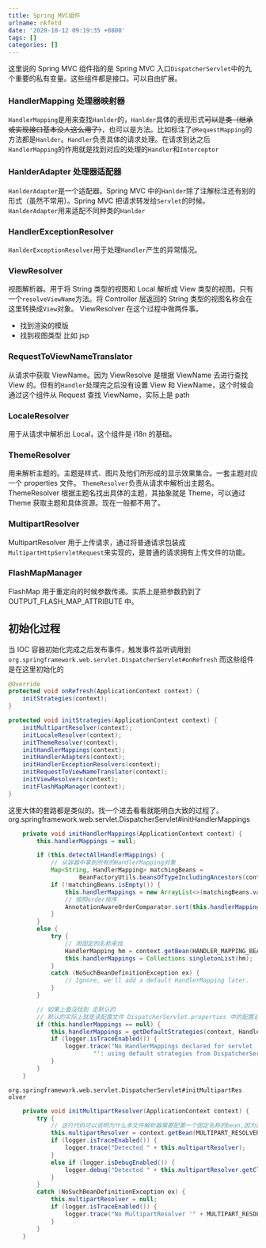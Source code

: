 ```yaml
---
title: Spring MVC组件
urlname: nkfetd
date: '2020-10-12 09:19:35 +0800'
tags: []
categories: []
---
```


这里说的 Spring MVC 组件指的是 Spring MVC 入口`DispatcherServlet`中的九个重要的私有变量。这些组件都是接口。可以自由扩展。

### HandlerMapping 处理器映射器

`HandlerMapping`是用来查找`Hanlder`的，`Hanlder`具体的表现形式~~可以是类（继承或实现接口基本没人这么用了）~~，也可以是方法。比如标注了`@RequestMapping`的方法都是`Hanlder`。`Handler`负责具体的请求处理。在请求到达之后`HandlerMapping`的作用就是找到对应的处理的`Handler`和`Interceptor`

### HanlderAdapter 处理器适配器

`HanlderAdapter`是一个适配器。Spring MVC 中的`Hanlder`除了注解标注还有别的形式（虽然不常用）。Spring MVC 把请求转发给`Servlet`的时候。`HanlderAdapter`用来适配不同种类的`Hanlder`

### HandlerExceptionResolver

`HanlderExceptionResolver`用于处理`Handler`产生的异常情况。

### ViewResolver

视图解析器。用于将 String 类型的视图和 Local 解析成 View 类型的视图。只有一个`resolveViewName`方法。将 Controller 层返回的 String 类型的视图名称会在这里转换成`View`对象。
ViewResolver 在这个过程中做两件事。

- 找到渲染的模版
- 找到视图类型 比如 jsp

### RequestToViewNameTranslator

从请求中获取 ViewName。因为 ViewResolve 是根据 ViewName 去进行查找 View 的。但有的`Handler`处理完之后没有设置 View 和 ViewName，这个时候会通过这个组件从 Request 查找 ViewName，实际上是 path

### LocaleResolver

用于从请求中解析出 Local，这个组件是 i18n 的基础。

### ThemeResolver

用来解析主题的。主题是样式、图片及他们所形成的显示效果集合。一套主题对应一个 properties 文件。
`ThemeResolver`负责从请求中解析出主题名。ThemeResolver 根据主题名找出具体的主题，其抽象就是 Theme，可以通过 Theme 获取主题和具体资源。现在一般都不用了。

### MultipartResolver

MultipartResolver 用于上传请求，通过将普通请求包装成`MultipartHttpServletRequest`来实现的，是普通的请求拥有上传文件的功能。

### FlashMapManager

FlashMap 用于重定向的时候参数传递。实质上是把参数扔到了 OUTPUT_FLASH_MAP_ATTRIBUTE 中。

## 初始化过程

当 IOC 容器初始化完成之后发布事件，触发事件监听调用到`org.springframework.web.servlet.DispatcherServlet#onRefresh`
而这些组件是在这里初始化的

```java
@Override
protected void onRefresh(ApplicationContext context) {
    initStrategies(context);
}

protected void initStrategies(ApplicationContext context) {
    initMultipartResolver(context);
    initLocaleResolver(context);
    initThemeResolver(context);
    initHandlerMappings(context);
    initHandlerAdapters(context);
    initHandlerExceptionResolvers(context);
    initRequestToViewNameTranslator(context);
    initViewResolvers(context);
    initFlashMapManager(context);
}
```

这里大体的套路都是类似的。找一个进去看看就能明白大致的过程了。
org.springframework.web.servlet.DispatcherServlet#initHandlerMappings

```java
	private void initHandlerMappings(ApplicationContext context) {
		this.handlerMappings = null;

		if (this.detectAllHandlerMappings) {
			// 从容器中拿到所有的HandlerMapping对象
			Map<String, HandlerMapping> matchingBeans =
					BeanFactoryUtils.beansOfTypeIncludingAncestors(context, HandlerMapping.class, true, false);
			if (!matchingBeans.isEmpty()) {
				this.handlerMappings = new ArrayList<>(matchingBeans.values());
				// 按照order排序
 				AnnotationAwareOrderComparator.sort(this.handlerMappings);
			}
		}
		else {
			try {
				// 用固定的名称来找
				HandlerMapping hm = context.getBean(HANDLER_MAPPING_BEAN_NAME, HandlerMapping.class);
				this.handlerMappings = Collections.singletonList(hm);
			}
			catch (NoSuchBeanDefinitionException ex) {
				// Ignore, we'll add a default HandlerMapping later.
			}
		}

		// 如果上面没找到 走默认的
		// 默认的实际上就是读配置文件 DispatcherServlet.properties 中的配置进行加载的
		if (this.handlerMappings == null) {
			this.handlerMappings = getDefaultStrategies(context, HandlerMapping.class);
			if (logger.isTraceEnabled()) {
				logger.trace("No HandlerMappings declared for servlet '" + getServletName() +
						"': using default strategies from DispatcherServlet.properties");
			}
		}
	}
```

`org.springframework.web.servlet.DispatcherServlet#initMultipartRes olver`

```java
	private void initMultipartResolver(ApplicationContext context) {
		try {
            // 这行代码可以说明为什么多文件解析器需要配置一个固定名称的bean,因为这里是写死的
			this.multipartResolver = context.getBean(MULTIPART_RESOLVER_BEAN_NAME, MultipartResolver.class);
			if (logger.isTraceEnabled()) {
				logger.trace("Detected " + this.multipartResolver);
			}
			else if (logger.isDebugEnabled()) {
				logger.debug("Detected " + this.multipartResolver.getClass().getSimpleName());
			}
		}
		catch (NoSuchBeanDefinitionException ex) {
			this.multipartResolver = null;
			if (logger.isTraceEnabled()) {
				logger.trace("No MultipartResolver '" + MULTIPART_RESOLVER_BEAN_NAME + "' declared");
			}
		}
	}
```
